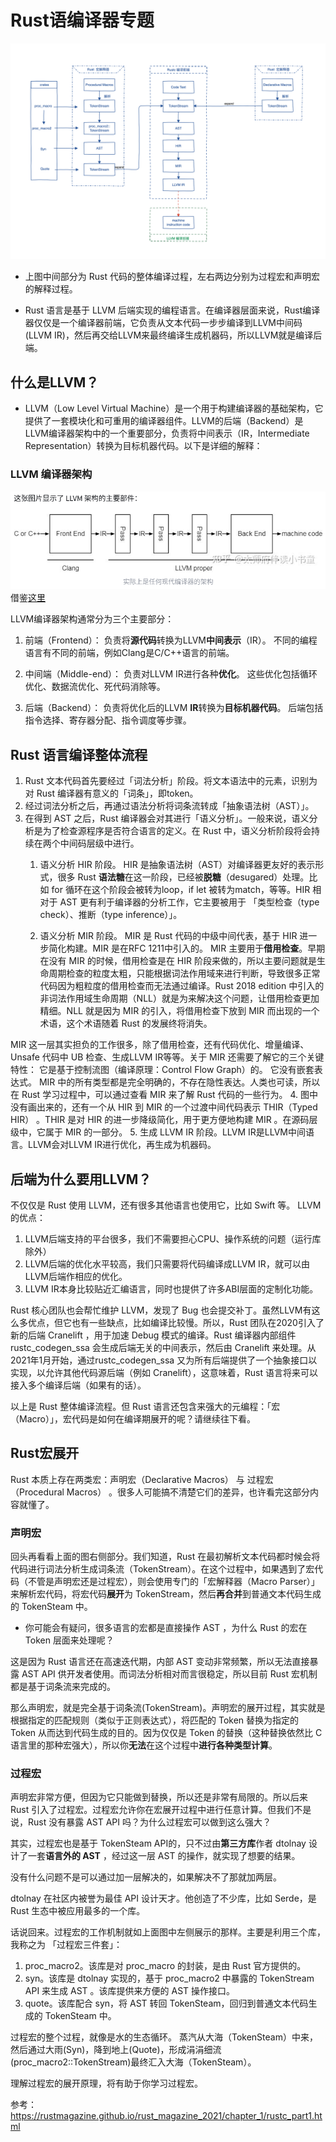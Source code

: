 # Rust语编译器专题
![alt text](image-1.png)
- 上图中间部分为 Rust 代码的整体编译过程，左右两边分别为过程宏和声明宏的解释过程。

- Rust 语言是基于 LLVM 后端实现的编程语言。在编译器层面来说，Rust编译器仅仅是一个编译器前端，它负责从文本代码一步步编译到LLVM中间码(LLVM IR)，然后再交给LLVM来最终编译生成机器码，所以LLVM就是编译后端。

## 什么是LLVM？
- LLVM（Low Level Virtual Machine）是一个用于构建编译器的基础架构，它提供了一套模块化和可重用的编译器组件。LLVM的后端（Backend）是LLVM编译器架构中的一个重要部分，负责将中间表示（IR，Intermediate Representation）转换为目标机器代码。以下是详细的解释：

### LLVM 编译器架构
![alt text](image-2.png)
借鉴[这里](https://zhuanlan.zhihu.com/p/472813616)

LLVM编译器架构通常分为三个主要部分：
1. 前端（Frontend）：
负责将**源代码**转换为LLVM**中间表示**（IR）。
不同的编程语言有不同的前端，例如Clang是C/C++语言的前端。

2. 中间端（Middle-end）：
负责对LLVM IR进行各种**优化**。
这些优化包括循环优化、数据流优化、死代码消除等。

3. 后端（Backend）：
负责将优化后的LLVM **IR**转换为**目标机器代码**。
后端包括指令选择、寄存器分配、指令调度等步骤。

## Rust 语言编译整体流程
1. Rust 文本代码首先要经过「词法分析」阶段。将文本语法中的元素，识别为对 Rust 编译器有意义的「词条」，即token。
2. 经过词法分析之后，再通过语法分析将词条流转成「抽象语法树（AST）」。
3. 在得到 AST 之后，Rust 编译器会对其进行「语义分析」。一般来说，语义分析是为了检查源程序是否符合语言的定义。在 Rust 中，语义分析阶段将会持续在两个中间码层级中进行。
    1. 语义分析 HIR 阶段。
    HIR 是抽象语法树（AST）对编译器更友好的表示形式，很多 Rust **语法糖**在这一阶段，已经被**脱糖**（desugared）处理。比如 for 循环在这个阶段会被转为loop，if let 被转为match，等等。HIR 相对于 AST 更有利于编译器的分析工作，它主要被用于 「类型检查（type check）、推断（type inference）」。

    2. 语义分析 MIR 阶段。
    MIR 是 Rust 代码的中级中间代表，基于 HIR 进一步简化构建。MIR 是在RFC 1211中引入的。
    MIR 主要用于**借用检查**。早期在没有 MIR 的时候，借用检查是在 HIR 阶段来做的，所以主要问题就是生命周期检查的粒度太粗，只能根据词法作用域来进行判断，导致很多正常代码因为粗粒度的借用检查而无法通过编译。Rust 2018 edition 中引入的 非词法作用域生命周期（NLL）就是为来解决这个问题，让借用检查更加精细。NLL 就是因为 MIR 的引入，将借用检查下放到 MIR 而出现的一个术语，这个术语随着 Rust 的发展终将消失。

MIR 这一层其实担负的工作很多，除了借用检查，还有代码优化、增量编译、Unsafe 代码中 UB 检查、生成LLVM IR等等。关于 MIR 还需要了解它的三个关键特性：
    它是基于控制流图（编译原理：Control Flow Graph）的。
    它没有嵌套表达式。
    MIR 中的所有类型都是完全明确的，不存在隐性表达。人类也可读，所以在 Rust 学习过程中，可以通过查看 MIR 来了解 Rust 代码的一些行为。
4. 图中没有画出来的，还有一个从 HIR 到 MIR 的一个过渡中间代码表示 THIR（Typed HIR） 。THIR 是对 HIR 的进一步降级简化，用于更方便地构建 MIR 。在源码层级中，它属于 MIR 的一部分。
5. 生成 LLVM IR 阶段。LLVM IR是LLVM中间语言。LLVM会对LLVM IR进行优化，再生成为机器码。

## 后端为什么要用LLVM？
不仅仅是 Rust 使用 LLVM，还有很多其他语言也使用它，比如 Swift 等。 LLVM 的优点：
1. LLVM后端支持的平台很多，我们不需要担心CPU、操作系统的问题（运行库除外）
2. LLVM后端的优化水平较高，我们只需要将代码编译成LLVM IR，就可以由LLVM后端作相应的优化。
3. LLVM IR本身比较贴近汇编语言，同时也提供了许多ABI层面的定制化功能。

Rust 核心团队也会帮忙维护 LLVM，发现了 Bug 也会提交补丁。虽然LLVM有这么多优点，但它也有一些缺点，比如编译比较慢。所以，Rust 团队在2020引入了新的后端 Cranelift ，用于加速 Debug 模式的编译。Rust 编译器内部组件 rustc_codegen_ssa 会生成后端无关的中间表示，然后由 Cranelift 来处理。从2021年1月开始，通过rustc_codegen_ssa 又为所有后端提供了一个抽象接口以实现，以允许其他代码源后端（例如 Cranelift），这意味着，Rust 语言将来可以接入多个编译后端（如果有的话）。  

以上是 Rust 整体编译流程。但 Rust 语言还包含来强大的元编程：「宏（Macro）」，宏代码是如何在编译期展开的呢？请继续往下看。

## Rust宏展开
Rust 本质上存在两类宏：声明宏（Declarative Macros） 与 过程宏（Procedural Macros） 。很多人可能搞不清楚它们的差异，也许看完这部分内容就懂了。

### 声明宏
回头再看看上面的图右侧部分。我们知道，Rust 在最初解析文本代码都时候会将代码进行词法分析生成词条流（TokenStream）。在这个过程中，如果遇到了宏代码（不管是声明宏还是过程宏），则会使用专门的「宏解释器（Macro Parser）」 来解析宏代码，将宏代码**展开**为 TokenStream，然后**再合并**到普通文本代码生成的 TokenSteam 中。

- 你可能会有疑问，很多语言的宏都是直接操作 AST ，为什么 Rust 的宏在 Token 层面来处理呢？

这是因为 Rust 语言还在高速迭代期，内部 AST 变动非常频繁，所以无法直接暴露 AST API 供开发者使用。而词法分析相对而言很稳定，所以目前 Rust 宏机制都是基于词条流来完成的。

那么声明宏，就是完全基于词条流(TokenStream)。声明宏的展开过程，其实就是根据指定的匹配规则（类似于正则表达式），将匹配的 Token 替换为指定的 Token 从而达到代码生成的目的。因为仅仅是 Token 的替换（这种替换依然比 C 语言里的那种宏强大），所以你**无法**在这个过程中**进行各种类型计算**。

### 过程宏
声明宏非常方便，但因为它只能做到替换，所以还是非常有局限的。所以后来 Rust 引入了过程宏。过程宏允许你在宏展开过程中进行任意计算。但我们不是说，Rust 没有暴露 AST API 吗？为什么过程宏可以做到这么强大？

其实，过程宏也是基于 TokenSteam API的，只不过由**第三方库**作者 dtolnay 设计了一套**语言外的 AST** ，经过这一层 AST 的操作，就实现了想要的结果。

没有什么问题不是可以通过加一层解决的，如果解决不了那就加两层。

dtolnay 在社区内被誉为最佳 API 设计天才。他创造了不少库，比如 Serde，是 Rust 生态中被应用最多的一个库。

话说回来。过程宏的工作机制就如上面图中左侧展示的那样。主要是利用三个库，我称之为 「过程宏三件套」：

1. proc_macro2。该库是对 proc_macro 的封装，是由 Rust 官方提供的。
2. syn。该库是 dtolnay 实现的，基于 proc_macro2 中暴露的 TokenStream API 来生成 AST 。该库提供来方便的 AST 操作接口。
3. quote。该库配合 syn，将 AST 转回 TokenSteam，回归到普通文本代码生成的 TokenSteam 中。

过程宏的整个过程，就像是水的生态循环。 蒸汽从大海（TokenSteam）中来，然后通过大雨(Syn)，降到地上(Quote)，形成涓涓细流(proc_macro2::TokenStream)最终汇入大海（TokenSteam）。

理解过程宏的展开原理，将有助于你学习过程宏。

参考：https://rustmagazine.github.io/rust_magazine_2021/chapter_1/rustc_part1.html